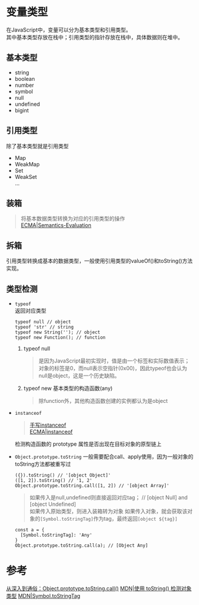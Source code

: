 # 变量类型
在JavaScript中，变量可以分为基本类型和引用类型。   
其中基本类型存放在栈中；引用类型的指针存放在栈中，具体数据则在堆中。
## 基本类型
- string
- boolean
- number
- symbol
- null
- undefined
- bigint
## 引用类型
除了基本类型就是引用类型
- Map
- WeakMap
- Set
- WeakSet   
...
## 装箱
> 将基本数据类型转换为对应的引用类型的操作   
[ECMA|Semantics-Evaluation](https://tc39.es/ecma262/#sec-property-accessors-runtime-semantics-evaluation)
## 拆箱
引用类型转换成基本的数据类型，一般使用引用类型的valueOf()和toString()方法实现。

## 类型检测
- `typeof`   
    返回对应类型
    ```
    typeof null // object
    typeof 'str' // string
    typeof new String(''); // object
    typeof new Function(); // function
    ```
  1. typeof null
      > 是因为JavaScript最初实现时，值是由一个标签和实际数值表示；对象的标签是0，而null表示空指针(0x00)，因此typeof也会认为null是object，这是一个历史缺陷。
  2. typeof new 基本类型的构造函数(any)
      > 除function外，其他构造函数创建的实例都认为是object
- `instanceof`   
    > [手写instanceof](/lib/手写代码/常规/insatanceof/index.js)    
    > [ECMA|instanceof](https://tc39.es/ecma262/#sec-instanceofoperator)

  检测构造函数的 prototype 属性是否出现在目标对象的原型链上
- `Object.prototype.toString`
  一般需要配合call、apply使用，因为一般对象的toString方法都被重写过
  ```
  ({}).toString() // '[object Object]'
  ([1, 2]).toString() // '1, 2'
  Object.prototype.toString.call([1, 2]) // '[object Array]'
  ```
  > 如果传入是null,undefined则直接返回对应tag； // [object Null] and [object Undefined]   
  > 如果传入原始类型，则进入装箱转为对象
  > 如果传入对象，就会获取该对象的`[Symbol.toStringTag]`作为tag，最终返回`[object ${tag}]`
  ```
  const a = {
    [Symbol.toStringTag]: 'Any'
  }
  Object.prototype.toString.call(a); // [Object Any]
  ```




# 参考
[从深入到通俗：Object.prototype.toString.call()](https://zhuanlan.zhihu.com/p/118793721)
[MDN|使用 toString() 检测对象类型](https://developer.mozilla.org/zh-CN/docs/Web/JavaScript/Reference/Global_Objects/Object/toString#%E8%A7%84%E8%8C%83)
[MDN|Symbol.toStringTag](https://developer.mozilla.org/zh-CN/docs/Web/JavaScript/Reference/Global_Objects/Symbol/toStringTag)